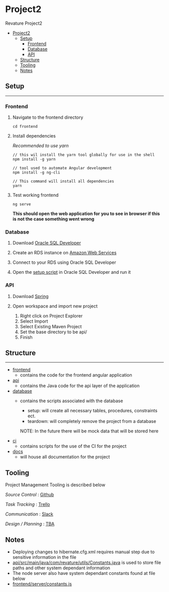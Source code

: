 # Project2
Revature Project2

<!-- TOC -->

- [Project2](#project2)
    - [Setup](#setup)
        - [Frontend](#frontend)
        - [Database](#database)
        - [API](#api)
    - [Structure](#structure)
    - [Tooling](#tooling)
    - [Notes](#notes)

<!-- /TOC -->

## Setup
---
### Frontend

1. Navigate to the frontend directory
    ```
    cd frontend
    ```

2. Install dependencies

    *Recommended to use yarn*
    ```
    // this wil install the yarn tool globally for use in the shell
    npm install -g yarn

    // tool used to automate Angular development
    npm install -g ng-cli
    ```
    ```
    // This command will install all dependencies
    yarn
    ```

3. Test working frontend
    ```
    ng serve
    ```
    **This should open the web application for you to see in browser if this is not the case something went wrong**

### Database

1. Download [Oracle SQL Developer](http://www.oracle.com/technetwork/developer-tools/sql-developer/downloads/index.html)

2. Create an RDS instance on [Amazon Web Services](https://aws.amazon.com/rds/?nc2=h_m1)

3. Connect to your RDS using Oracle SQL Developer

4. Open the [setup script](database/setup.sql) in Oracle SQL Developer and run it

### API

1. Download [Spring](https://spring.io/tools)
2. Open workspace and import new project

    1. Right click on Project Explorer
    2. Select Import
    3. Select Existing Maven Project
    4. Set the base directory to be api/
    5. Finish


## Structure
---

- [frontend](frontend/)
    - contains the code for the frontend angular application
- [api](api/)
    - contains the Java code for the api layer of the application
- [database](database/)
    - contains the scripts associated with the database
        - setup: will create all necessary tables, procedures, constraints ect.
        - teardown: will completely remove the project from a database
        
        NOTE: In the future there will be mock data that will be stored here 
- [ci](ci/)
    - contains scripts for the use of the CI for the project
- [docs](docs/)
    - will house all documentation for the project


## Tooling
Project Management Tooling is described below

*Source Control* : [Github](https://github.com/RevatureProject2/Project2)

*Task Tracking* : [Trello](https://trello.com/b/eGLJMc6X/project-2)

*Communication* : [Slack](https://1807july09.slack.com/messages/GC87B4VK9)

*Design / Planning* : [TBA]()

## Notes
- Deploying changes to hibernate.cfg.xml requires manual step due to sensitive information in the file
- [api/src/main/java/com/revature/utils/Constants.java](api/src/main/java/com/revature/utils/Constants.java) is used to store file paths and other system dependant information
- The node server also have system dependant constants found at file below
- [frontend/server/constants.js](frontend/server/constants.js)
